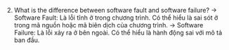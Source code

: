  
2. What is the difference between software fault and software failure?
  -> Software Fault: Là lỗi tĩnh ở trong chương trình. Có thể hiểu là sai sót ở trong mã nguồn hoặc mã biên dịch của chương trình.
  -> Software Failure: Là lỗi xảy ra ở bên ngoài. Có thể hiểu là hành động sai với mô tả ban đầu.
  
